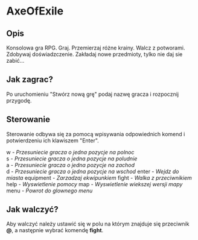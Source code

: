 # AxeOfExile

## Opis
Konsolowa gra RPG. Graj. Przemierzaj różne krainy. Walcz z potworami. Zdobywaj doświadzczenie. Zakładaj nowe przedmioty, tylko nie daj sie zabić...

## Jak zagrac?
Po uruchomieniu "Stwórz nową grę" podaj nazwę gracza i rozpocznij przygodę.

## Sterowanie
Sterowanie odbywa się za pomocą wpisywania odpowiednich komend i potwierdzeniu ich klawiszem "Enter".

w - *Przesuniecie gracza o jedna pozycje na polnoc*  
s - *Przesuniecie gracza o jedna pozycje na poludnie*  
a - *Przesuniecie gracza o jedna pozycje na zachod*  
d - *Przesuniecie gracza o jedna pozycje na wschod*
enter - *Wejdz do miasta*
equipment - *Zarzadzaj ekwipunkiem*
fight - *Walka z przeciwnikiem*
help - *Wyswietlenie pomocy*
map - *Wyswietlenie wiekszej wersji mapy*
menu - *Powrot do glownego menu*

## Jak walczyć?
Aby walczyć należy ustawić się w polu na którym znajduje się przeciwnik **@**, a następnie wybrać komendę **fight**.





